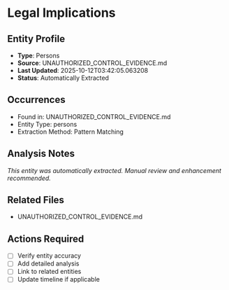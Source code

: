 # Legal Implications

## Entity Profile
- **Type**: Persons
- **Source**: UNAUTHORIZED_CONTROL_EVIDENCE.md
- **Last Updated**: 2025-10-12T03:42:05.063208
- **Status**: Automatically Extracted

## Occurrences
- Found in: UNAUTHORIZED_CONTROL_EVIDENCE.md
- Entity Type: persons
- Extraction Method: Pattern Matching

## Analysis Notes
*This entity was automatically extracted. Manual review and enhancement recommended.*

## Related Files
- UNAUTHORIZED_CONTROL_EVIDENCE.md

## Actions Required
- [ ] Verify entity accuracy
- [ ] Add detailed analysis
- [ ] Link to related entities
- [ ] Update timeline if applicable
